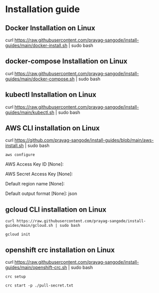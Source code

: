 # Installation guide 

## Docker Installation on Linux

curl https://raw.githubusercontent.com/prayag-sangode/install-guides/main/docker-install.sh | sudo bash 

## docker-compose Installation on Linux

curl https://raw.githubusercontent.com/prayag-sangode/install-guides/main/docker-compose.sh | sudo bash 

## kubectl Installation on Linux

curl https://raw.githubusercontent.com/prayag-sangode/install-guides/main/kubectl.sh | sudo bash 

## AWS CLI installation on Linux

curl https://github.com/prayag-sangode/install-guides/blob/main/aws-install.sh | sudo bash

`aws configure`

AWS Access Key ID [None]: 

AWS Secret Access Key [None]: 

Default region name [None]: 

Default output format [None]: json

## gcloud CLI installation on Linux

`curl https://raw.githubusercontent.com/prayag-sangode/install-guides/main/gcloud.sh | sudo bash`

`gcloud init`

## openshift crc installation on Linux

curl https://raw.githubusercontent.com/prayag-sangode/install-guides/main/openshift-crc.sh | sudo bash

`crc setup`

`crc start -p ./pull-secret.txt`
